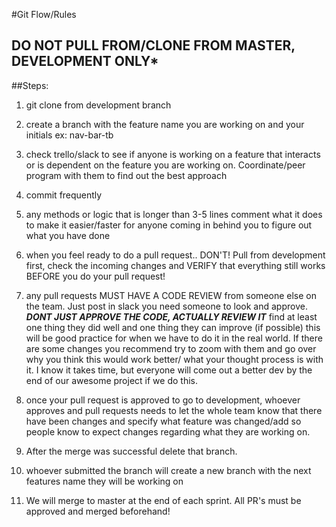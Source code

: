#Git Flow/Rules
## ****DO NOT PULL FROM/CLONE FROM MASTER, DEVELOPMENT ONLY*****
##Steps: 
 1. git clone from development branch
 
 2. create a branch with the feature name you are working on and your initials ex: nav-bar-tb
 
 3. check trello/slack to see if anyone is working on a feature that interacts or is dependent on the feature you are working on. Coordinate/peer program with them to find out the best approach
 
 4. commit frequently 
 
 5. any methods or logic that is longer than 3-5 lines comment what it does to make it easier/faster for anyone coming in behind you to figure out what you have done
 
 6. when you feel ready to do a pull request.. DON'T! Pull from development first, check the incoming changes and VERIFY that everything still works BEFORE you do your pull request!
 
 7. any pull requests MUST HAVE A CODE REVIEW from someone else on the team. Just post in slack you need someone to look and approve. ***DONT JUST APPROVE THE CODE, ACTUALLY REVIEW IT*** find at least one thing they did well and one thing they can improve (if possible) this will be good practice for when we have to do it in the real world. If there are some changes you recommend try to zoom with them and go over why you think this would work better/ what your thought process is with it. I know it takes time, but everyone will come out a better dev by the end of our awesome project if we do this. 
 
8. once your pull request is approved to go to development, whoever approves and pull requests needs to let the whole team know that there have been changes and specify what feature was changed/add so people know to expect changes regarding what they are working on.

9. After the merge was successful delete that branch. 

10. whoever submitted the branch will create a new branch with the next features name they will be working on

11. We will merge to master at the end of each sprint. All PR's must be approved and merged beforehand!
